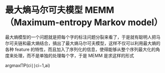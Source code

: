 # 最大熵马尔可夫模型 MEMM（Maximum-entropy Markov model）

最大熵模型的一个问题就是把每个字的标注问题分裂来看了，于是就有聪明人把马尔可夫链和最大熵结合，搞出了最大熵马尔可夫模型，这样不仅可以利用最大熵的各种 feature 的特性，而且加入了序列化的信息，使得能够从整个序列最大化的角度来处理，而不是单独的处理每个字，于是 MEMM 是求这样的形式

argmaxΠP(ci∣∣ci−1,ai)
